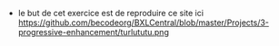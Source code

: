 - le but de cet exercice est de reproduire ce site ici https://github.com/becodeorg/BXLCentral/blob/master/Projects/3-progressive-enhancement/turlututu.png
